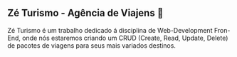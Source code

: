 ## Zé Turismo - Agência de Viajens 🐤
Zé Turismo é um trabalho dedicado á disciplina de Web-Development Fron-End, onde nós estaremos criando um CRUD (Create, Read, Update, Delete) de pacotes de viagens para seus mais variados destinos.
